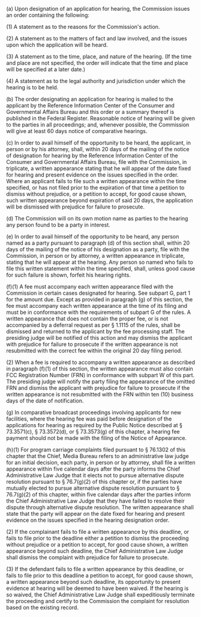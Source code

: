 (a) Upon designation of an application for hearing, the Commission issues an order containing the following:
                

(1) A statement as to the reasons for the Commission's action.

(2) A statement as to the matters of fact and law involved, and the issues upon which the application will be heard.

(3) A statement as to the time, place, and nature of the hearing. (If the time and place are not specified, the order will indicate that the time and place will be specified at a later date.)

(4) A statement as to the legal authority and jurisdiction under which the hearing is to be held.

(b) The order designating an application for hearing is mailed to the applicant by the Reference Information Center of the Consumer and Governmental Affairs Bureau and this order or a summary thereof is published in the Federal Register. Reasonable notice of hearing will be given to the parties in all proceedings; and, whenever possible, the Commission will give at least 60 days notice of comparative hearings.

(c) In order to avail himself of the opportunity to be heard, the applicant, in person or by his attorney, shall, within 20 days of the mailing of the notice of designation for hearing by the Reference Information Center of the Consumer and Governmental Affairs Bureau, file with the Commission, in triplicate, a written appearance stating that he will appear of the date fixed for hearing and present evidence on the issues specified in the order. Where an applicant fails to file such a written appearance within the time specified, or has not filed prior to the expiration of that time a petition to dismiss without prejudice, or a petition to accept, for good cause shown, such written appearance beyond expiration of said 20 days, the application will be dismissed with prejudice for failure to prosecute.

(d) The Commission will on its own motion name as parties to the hearing any person found to be a party in interest.

(e) In order to avail himself of the opportunity to be heard, any person named as a party pursuant to paragraph (d) of this section shall, within 20 days of the mailing of the notice of his designation as a party, file with the Commission, in person or by attorney, a written appearance in triplicate, stating that he will appear at the hearing. Any person so named who fails to file this written statement within the time specified, shall, unless good cause for such failure is shown, forfeit his hearing rights.

(f)(1) A fee must accompany each written appearance filed with the Commission in certain cases designated for hearing. See subpart G, part 1 for the amount due. Except as provided in paragraph (g) of this section, the fee must accompany each written appearance at the time of its filing and must be in conformance with the requirements of subpart G of the rules. A written appearance that does not contain the proper fee, or is not accompanied by a deferral request as per § 1.1115 of the rules, shall be dismissed and returned to the applicant by the fee processing staff. The presiding judge will be notified of this action and may dismiss the applicant with prejudice for failure to prosecute if the written appearance is not resubmitted with the correct fee within the original 20 day filing period.
                

(2) When a fee is required to accompany a written appearance as described in paragraph (f)(1) of this section, the written appearance must also contain FCC Registration Number (FRN) in conformance with subpart W of this part. The presiding judge will notify the party filing the appearance of the omitted FRN and dismiss the applicant with prejudice for failure to prosecute if the written appearance is not resubmitted with the FRN within ten (10) business days of the date of notification.

(g) In comparative broadcast proceedings involving applicants for new facilities, where the hearing fee was paid before designation of the applications for hearing as required by the Public Notice described at § 73.3571(c), § 73.3572(d), or § 73.3573(g) of this chapter, a hearing fee payment should not be made with the filing of the Notice of Appearance.

(h)(1) For program carriage complaints filed pursuant to § 76.1302 of this chapter that the Chief, Media Bureau refers to an administrative law judge for an initial decision, each party, in person or by attorney, shall file a written appearance within five calendar days after the party informs the Chief Administrative Law Judge that it elects not to pursue alternative dispute resolution pursuant to § 76.7(g)(2) of this chapter or, if the parties have mutually elected to pursue alternative dispute resolution pursuant to § 76.7(g)(2) of this chapter, within five calendar days after the parties inform the Chief Administrative Law Judge that they have failed to resolve their dispute through alternative dispute resolution. The written appearance shall state that the party will appear on the date fixed for hearing and present evidence on the issues specified in the hearing designation order.

(2) If the complainant fails to file a written appearance by this deadline, or fails to file prior to the deadline either a petition to dismiss the proceeding without prejudice or a petition to accept, for good cause shown, a written appearance beyond such deadline, the Chief Administrative Law Judge shall dismiss the complaint with prejudice for failure to prosecute.

(3) If the defendant fails to file a written appearance by this deadline, or fails to file prior to this deadline a petition to accept, for good cause shown, a written appearance beyond such deadline, its opportunity to present evidence at hearing will be deemed to have been waived. If the hearing is so waived, the Chief Administrative Law Judge shall expeditiously terminate the proceeding and certify to the Commission the complaint for resolution based on the existing record.

